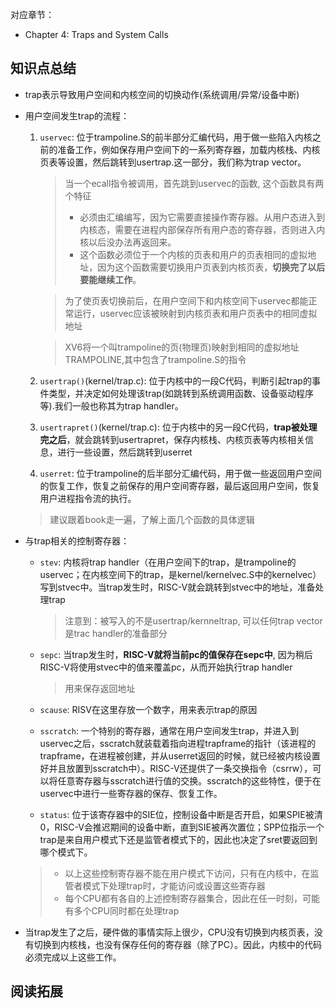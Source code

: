 对应章节：

- Chapter 4: Traps and System Calls

## 知识点总结

- trap表示导致用户空间和内核空间的切换动作(系统调用/异常/设备中断)

- 用户空间发生trap的流程：

    1. `uservec`: 位于trampoline.S的前半部分汇编代码，用于做一些陷入内核之前的准备工作，例如保存用户空间下的一系列寄存器，加载内核栈、内核页表等设置，然后跳转到usertrap.这一部分，我们称为trap vector。

        > 当一个ecall指令被调用，首先跳到uservec的函数, 这个函数具有两个特征
        > - 必须由汇编编写，因为它需要直接操作寄存器。从用户态进入到内核态，需要在进程内部保存所有用户态的寄存器，否则进入内核以后没办法再返回来。
        > - 这个函数必须位于一个内核的页表和用户的页表相同的虚拟地址，因为这个函数需要切换用户页表到内核页表，**切换完了以后要能继续工作**。
        
        > 为了使页表切换前后，在用户空间下和内核空间下uservec都能正常运行，uservec应该被映射到内核页表和用户页表中的相同虚拟地址

        > XV6将一个叫trampoline的页(物理页)映射到相同的虚拟地址TRAMPOLINE,其中包含了trampoline.S的指令
        
    2. `usertrap()`(kernel/trap.c): 位于内核中的一段C代码，判断引起trap的事件类型，并决定如何处理该trap(如跳转到系统调用函数、设备驱动程序等).我们一般也称其为trap handler。

    3. `usertrapret()`(kernel/trap.c): 位于内核中的另一段C代码，**trap被处理完之后**，就会跳转到usertrapret，保存内核栈、内核页表等内核相关信息，进行一些设置，然后跳转到userret

    4. `userret`: 位于trampoline的后半部分汇编代码，用于做一些返回用户空间的恢复工作，恢复之前保存的用户空间寄存器，最后返回用户空间，恢复用户进程指令流的执行。

    > 建议跟着book走一遍，了解上面几个函数的具体逻辑

- 与trap相关的控制寄存器：

    - `stev`: 内核将trap handler（在用户空间下的trap，是trampoline的uservec；在内核空间下的trap，是kernel/kernelvec.S中的kernelvec）写到stvec中。当trap发生时，RISC-V就会跳转到stvec中的地址，准备处理trap

        > 注意到：被写入的不是usertrap/kernneltrap, 可以任何trap vector是trac handler的准备部分

    - `sepc`: 当trap发生时，**RISC-V就将当前pc的值保存在sepc中**, 因为稍后RISC-V将使用stvec中的值来覆盖pc，从而开始执行trap handler

        > 用来保存返回地址

    - `scause`: RISV在这里存放一个数字，用来表示trap的原因

    - `sscratch`: 一个特别的寄存器，通常在用户空间发生trap，并进入到uservec之后，sscratch就装载着指向进程trapframe的指针（该进程的trapframe，在进程被创建，并从userret返回的时候，就已经被内核设置好并且放置到sscratch中）。RISC-V还提供了一条交换指令（csrrw），可以将任意寄存器与sscratch进行值的交换。sscratch的这些特性，便于在uservec中进行一些寄存器的保存、恢复工作。

    - `status`: 位于该寄存器中的SIE位，控制设备中断是否开启，如果SPIE被清0，RISC-V会推迟期间的设备中断，直到SIE被再次置位；SPP位指示一个trap是来自用户模式下还是监管者模式下的，因此也决定了sret要返回到哪个模式下。

    > - 以上这些控制寄存器不能在用户模式下访问，只有在内核中，在监管者模式下处理trap时，才能访问或设置这些寄存器
    > - 每个CPU都有各自的上述控制寄存器集合，因此在任一时刻，可能有多个CPU同时都在处理trap

- 当trap发生了之后，硬件做的事情实际上很少，CPU没有切换到内核页表，没有切换到内核栈，也没有保存任何的寄存器（除了PC）。因此，内核中的代码必须完成以上这些工作。

    

## 阅读拓展